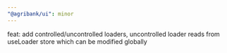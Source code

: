 ```yaml
---
"@agribank/ui": minor
---
```


feat: add controlled/uncontrolled loaders, uncontrolled loader reads from useLoader store which can be modified globally
